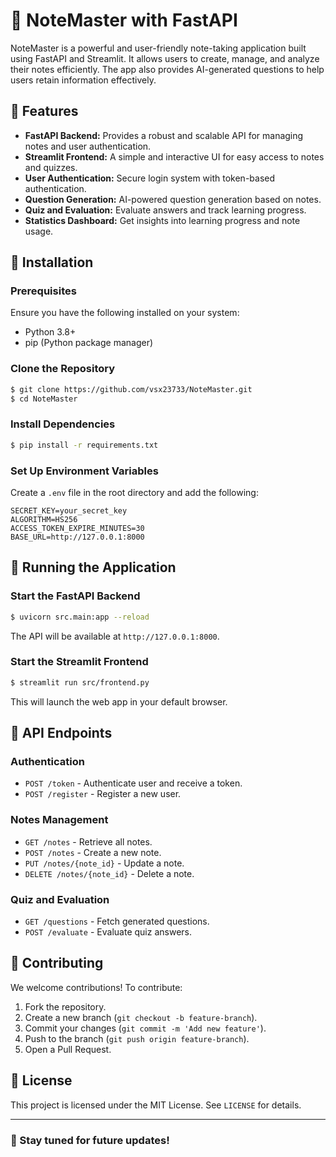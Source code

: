 # 📝 NoteMaster with FastAPI

NoteMaster is a powerful and user-friendly note-taking application built using FastAPI and Streamlit. It allows users to create, manage, and analyze their notes efficiently. The app also provides AI-generated questions to help users retain information effectively.

## 🚀 Features

- **FastAPI Backend:** Provides a robust and scalable API for managing notes and user authentication.
- **Streamlit Frontend:** A simple and interactive UI for easy access to notes and quizzes.
- **User Authentication:** Secure login system with token-based authentication.
- **Question Generation:** AI-powered question generation based on notes.
- **Quiz and Evaluation:** Evaluate answers and track learning progress.
- **Statistics Dashboard:** Get insights into learning progress and note usage.

## 📌 Installation

### Prerequisites
Ensure you have the following installed on your system:
- Python 3.8+
- pip (Python package manager)

### Clone the Repository
```sh
$ git clone https://github.com/vsx23733/NoteMaster.git
$ cd NoteMaster
```

### Install Dependencies
```sh
$ pip install -r requirements.txt
```

### Set Up Environment Variables
Create a `.env` file in the root directory and add the following:
```env
SECRET_KEY=your_secret_key
ALGORITHM=HS256
ACCESS_TOKEN_EXPIRE_MINUTES=30
BASE_URL=http://127.0.0.1:8000
```

## 🔧 Running the Application

### Start the FastAPI Backend
```sh
$ uvicorn src.main:app --reload
```
The API will be available at `http://127.0.0.1:8000`.

### Start the Streamlit Frontend
```sh
$ streamlit run src/frontend.py
```
This will launch the web app in your default browser.

## 📡 API Endpoints

### Authentication
- `POST /token` - Authenticate user and receive a token.
- `POST /register` - Register a new user.

### Notes Management
- `GET /notes` - Retrieve all notes.
- `POST /notes` - Create a new note.
- `PUT /notes/{note_id}` - Update a note.
- `DELETE /notes/{note_id}` - Delete a note.

### Quiz and Evaluation
- `GET /questions` - Fetch generated questions.
- `POST /evaluate` - Evaluate quiz answers.

## 🤝 Contributing

We welcome contributions! To contribute:
1. Fork the repository.
2. Create a new branch (`git checkout -b feature-branch`).
3. Commit your changes (`git commit -m 'Add new feature'`).
4. Push to the branch (`git push origin feature-branch`).
5. Open a Pull Request.

## 📄 License

This project is licensed under the MIT License. See `LICENSE` for details.

---
### 🎯 Stay tuned for future updates!
